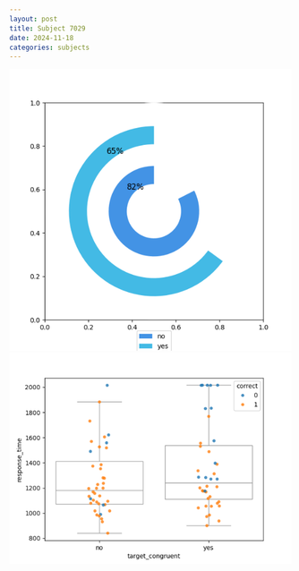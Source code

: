 ```yaml
---
layout: post
title: Subject 7029
date: 2024-11-18
categories: subjects
---
```


![](data/7029/run-3/7029_accuracy_target_congruence.png)
![](data/7029/run-3/7029_rt_congruence.png)
